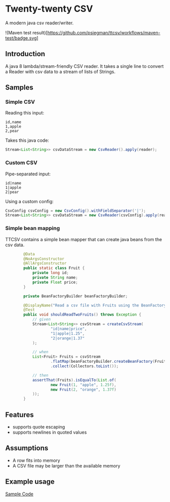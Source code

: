 # Twenty-twenty CSV

A modern java csv reader/writer.

!(Maven test result)[https://github.com/psiegman/ttcsv/workflows/maven-test/badge.svg]

## Introduction
A java 8 lambda/stream-friendly CSV reader.
It takes a single line to convert a Reader with csv data to a stream of lists of Strings.

## Samples


### Simple CSV
Reading this input:

    id,name
    1,apple
    2,pear

Takes this java code:

```java
Stream<List<String>> csvDataStream = new CsvReader().apply(reader);
```

### Custom CSV
Pipe-separated input:

    id|name
    1|apple
    2|pear

Using a custom config:

```java
CsvConfig csvConfig = new CsvConfig().withFieldSeparator('|');
Stream<List<String>> csvDataStream = new CsvReader(csvConfig).apply(reader);
```

### Simple bean mapping

TTCSV contains a simple bean mapper that can create java beans from the csv data.

```java
        @Data
        @NoArgsConstructor
        @AllArgsConstructor
        public static class Fruit {
            private long id;
            private String name;
            private Float price;
        }

        private BeanFactoryBuilder beanFactoryBuilder;

        @DisplayName("Read a csv file with Fruits using the BeanFactory")
        @Test
        public void shouldReadTwoFruits() throws Exception {
            // given
            Stream<List<String>> csvStream = createCsvStream(
                    "id|name|price",
                    "1|apple|1.25",
                    "2|orange|1.37"
            );

            // when
            List<Fruit> Fruits = csvStream
                    .flatMap(beanFactoryBuilder.createBeanFactory(Fruit::new))
                    .collect(Collectors.toList());

            // then
            assertThat(Fruits).isEqualTo(List.of(
                    new Fruit(1, "apple", 1.25f),
                    new Fruit(2, "orange", 1.37f)
            ));
        }
```
## Features
- supports quote escaping
- supports newlines in quoted values

## Assumptions
- A row fits into memory
- A CSV file may be larger than the available memory

## Example usage

[Sample Code](ttcsv-core/src/test/java/nl/siegmann/ttcsv/ExampleTest.java)
